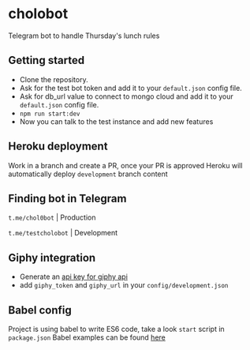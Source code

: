 # cholobot
Telegram bot to handle Thursday's lunch rules

## Getting started

- Clone the repository.
- Ask for the test bot token and add it to your `default.json` config file.
- Ask for db_url value to connect to mongo cloud and add it to your `default.json` config file.
- `npm run start:dev`
- Now you can talk to the test instance and add new features

## Heroku deployment
Work in a branch and create a PR, once your PR is approved Heroku will automatically deploy `development` branch content

## Finding bot in Telegram

`t.me/chol0bot` | Production

`t.me/testcholobot` | Development

## Giphy integration

- Generate an [api key for giphy api](https://developers.giphy.com/docs/)
- add `giphy_token` and `giphy_url` in your `config/development.json`

## Babel config
Project is using babel to write ES6 code, take a look `start` script in `package.json`
Babel examples can be found [here](https://github.com/babel/example-node-server)

